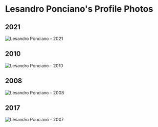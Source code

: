 # Lesandro Ponciano's Profile Photos

## 2021

![Lesandro Ponciano - 2021](/site/img/LesandroPonciano.JPG)


## 2010

![Lesandro Ponciano - 2010](/site/img/Foto-Lesandro-2010.JPG)


## 2008

![Lesandro Ponciano - 2008](/site/img/Foto-Lesandro-2008.jpg)


## 2017

![Lesandro Ponciano - 2007](/site/img/Foto-Lesandro-2007.png)

